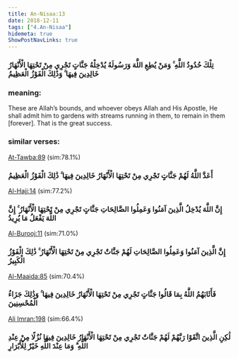 ```yaml
---
title: An-Nisaa:13
date: 2018-12-11
tags: ["4.An-Nisaa"]
hidemeta: true 
ShowPostNavLinks: true 
---
```

### تِلْكَ حُدُودُ اللَّهِ ۚ وَمَنْ يُطِعِ اللَّهَ وَرَسُولَهُ يُدْخِلْهُ جَنَّاتٍ تَجْرِي مِنْ تَحْتِهَا الْأَنْهَارُ خَالِدِينَ فِيهَا ۚ وَذَٰلِكَ الْفَوْزُ الْعَظِيمُ
### meaning: 
These are Allah’s bounds, and whoever obeys Allah and His Apostle, He shall admit him to gardens with streams running in them, to remain in them [forever]. That is the great success.
### similar verses: 

[At-Tawba:89](/9/89) (sim:78.1%)

### أَعَدَّ اللَّهُ لَهُمْ جَنَّاتٍ تَجْرِي مِنْ تَحْتِهَا الْأَنْهَارُ خَالِدِينَ فِيهَا ۚ ذَٰلِكَ الْفَوْزُ الْعَظِيمُ

[Al-Hajj:14](/22/14) (sim:77.2%)

### إِنَّ اللَّهَ يُدْخِلُ الَّذِينَ آمَنُوا وَعَمِلُوا الصَّالِحَاتِ جَنَّاتٍ تَجْرِي مِنْ تَحْتِهَا الْأَنْهَارُ ۚ إِنَّ اللَّهَ يَفْعَلُ مَا يُرِيدُ

[Al-Burooj:11](/85/11) (sim:71.0%)

### إِنَّ الَّذِينَ آمَنُوا وَعَمِلُوا الصَّالِحَاتِ لَهُمْ جَنَّاتٌ تَجْرِي مِنْ تَحْتِهَا الْأَنْهَارُ ۚ ذَٰلِكَ الْفَوْزُ الْكَبِيرُ

[Al-Maaida:85](/5/85) (sim:70.4%)

### فَأَثَابَهُمُ اللَّهُ بِمَا قَالُوا جَنَّاتٍ تَجْرِي مِنْ تَحْتِهَا الْأَنْهَارُ خَالِدِينَ فِيهَا ۚ وَذَٰلِكَ جَزَاءُ الْمُحْسِنِينَ

[Ali Imran:198](/3/198) (sim:66.4%)

### لَٰكِنِ الَّذِينَ اتَّقَوْا رَبَّهُمْ لَهُمْ جَنَّاتٌ تَجْرِي مِنْ تَحْتِهَا الْأَنْهَارُ خَالِدِينَ فِيهَا نُزُلًا مِنْ عِنْدِ اللَّهِ ۗ وَمَا عِنْدَ اللَّهِ خَيْرٌ لِلْأَبْرَارِ

